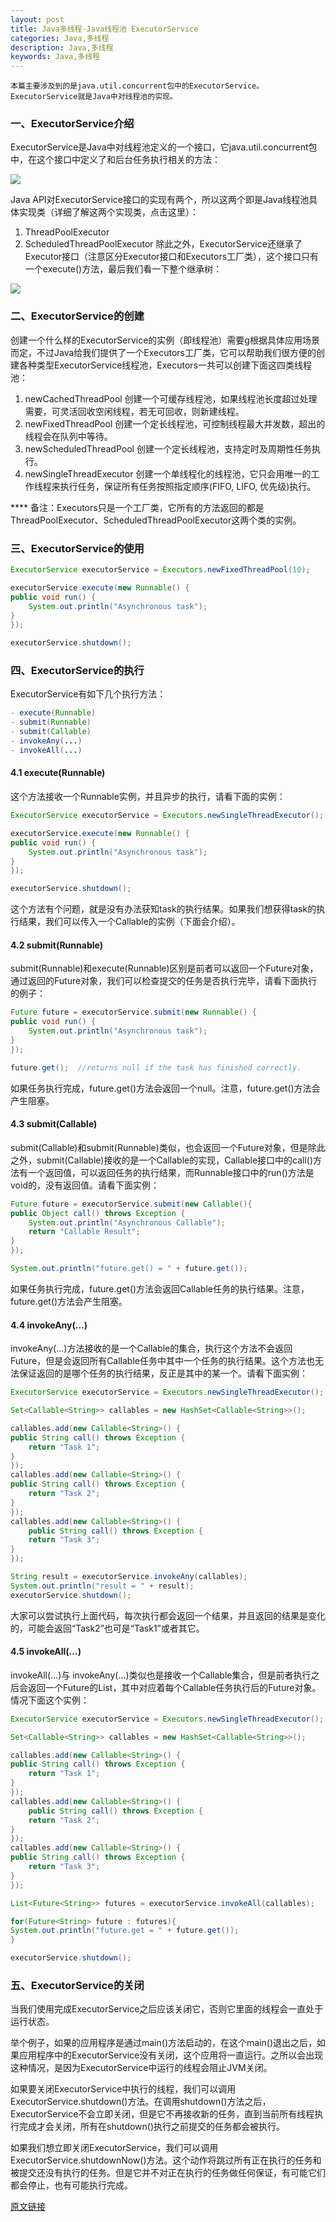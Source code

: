 ```yaml
---
layout: post
title: Java多线程-Java线程池 ExecutorService
categories: Java,多线程
description: Java,多线程
keywords: Java,多线程
---
```


    本篇主要涉及到的是java.util.concurrent包中的ExecutorService。ExecutorService就是Java中对线程池的实现。

### 一、ExecutorService介绍

ExecutorService是Java中对线程池定义的一个接口，它java.util.concurrent包中，在这个接口中定义了和后台任务执行相关的方法：

![](https://xflovemoney.github.io/images/blog/20151027091338518.jpeg)

Java API对ExecutorService接口的实现有两个，所以这两个即是Java线程池具体实现类（详细了解这两个实现类，点击这里）：

1. ThreadPoolExecutor
2. ScheduledThreadPoolExecutor
除此之外，ExecutorService还继承了Executor接口（注意区分Executor接口和Executors工厂类），这个接口只有一个execute()方法，最后我们看一下整个继承树： 

![](https://xflovemoney.github.io/images/blog/20151027091552190.jpeg)

### 二、ExecutorService的创建

创建一个什么样的ExecutorService的实例（即线程池）需要g根据具体应用场景而定，不过Java给我们提供了一个Executors工厂类，它可以帮助我们很方便的创建各种类型ExecutorService线程池，Executors一共可以创建下面这四类线程池：

1. newCachedThreadPool 创建一个可缓存线程池，如果线程池长度超过处理需要，可灵活回收空闲线程，若无可回收，则新建线程。
2. newFixedThreadPool 创建一个定长线程池，可控制线程最大并发数，超出的线程会在队列中等待。
3. newScheduledThreadPool 创建一个定长线程池，支持定时及周期性任务执行。
4. newSingleThreadExecutor 创建一个单线程化的线程池，它只会用唯一的工作线程来执行任务，保证所有任务按照指定顺序(FIFO, LIFO, 优先级)执行。

**** 备注：Executors只是一个工厂类，它所有的方法返回的都是ThreadPoolExecutor、ScheduledThreadPoolExecutor这两个类的实例。

### 三、ExecutorService的使用
```java
ExecutorService executorService = Executors.newFixedThreadPool(10);

executorService.execute(new Runnable() {
public void run() {
    System.out.println("Asynchronous task");
}
});

executorService.shutdown();
```
### 四、ExecutorService的执行

ExecutorService有如下几个执行方法：
```java
- execute(Runnable)
- submit(Runnable)
- submit(Callable)
- invokeAny(...)
- invokeAll(...)
```
#### 4.1 execute(Runnable)

这个方法接收一个Runnable实例，并且异步的执行，请看下面的实例：
```java
ExecutorService executorService = Executors.newSingleThreadExecutor();

executorService.execute(new Runnable() {
public void run() {
    System.out.println("Asynchronous task");
}
});

executorService.shutdown();
```
这个方法有个问题，就是没有办法获知task的执行结果。如果我们想获得task的执行结果，我们可以传入一个Callable的实例（下面会介绍）。

#### 4.2 submit(Runnable)

submit(Runnable)和execute(Runnable)区别是前者可以返回一个Future对象，通过返回的Future对象，我们可以检查提交的任务是否执行完毕，请看下面执行的例子：
```java
Future future = executorService.submit(new Runnable() {
public void run() {
    System.out.println("Asynchronous task");
}
});

future.get();  //returns null if the task has finished correctly.
```
如果任务执行完成，future.get()方法会返回一个null。注意，future.get()方法会产生阻塞。

#### 4.3 submit(Callable)

submit(Callable)和submit(Runnable)类似，也会返回一个Future对象，但是除此之外，submit(Callable)接收的是一个Callable的实现，Callable接口中的call()方法有一个返回值，可以返回任务的执行结果，而Runnable接口中的run()方法是void的，没有返回值。请看下面实例：
```java
Future future = executorService.submit(new Callable(){
public Object call() throws Exception {
    System.out.println("Asynchronous Callable");
    return "Callable Result";
}
});

System.out.println("future.get() = " + future.get());
```

如果任务执行完成，future.get()方法会返回Callable任务的执行结果。注意，future.get()方法会产生阻塞。

#### 4.4 invokeAny(…)

invokeAny(...)方法接收的是一个Callable的集合，执行这个方法不会返回Future，但是会返回所有Callable任务中其中一个任务的执行结果。这个方法也无法保证返回的是哪个任务的执行结果，反正是其中的某一个。请看下面实例：
```java
ExecutorService executorService = Executors.newSingleThreadExecutor();

Set<Callable<String>> callables = new HashSet<Callable<String>>();

callables.add(new Callable<String>() {
public String call() throws Exception {
    return "Task 1";
}
});
callables.add(new Callable<String>() {
public String call() throws Exception {
    return "Task 2";
}
});
callables.add(new Callable<String>() {
    public String call() throws Exception {
    return "Task 3";
}
});

String result = executorService.invokeAny(callables);
System.out.println("result = " + result);
executorService.shutdown();
```
大家可以尝试执行上面代码，每次执行都会返回一个结果，并且返回的结果是变化的，可能会返回“Task2”也可是“Task1”或者其它。

#### 4.5 invokeAll(…)

invokeAll(...)与 invokeAny(...)类似也是接收一个Callable集合，但是前者执行之后会返回一个Future的List，其中对应着每个Callable任务执行后的Future对象。情况下面这个实例：
```java
ExecutorService executorService = Executors.newSingleThreadExecutor();

Set<Callable<String>> callables = new HashSet<Callable<String>>();

callables.add(new Callable<String>() {
public String call() throws Exception {
    return "Task 1";
}
});
callables.add(new Callable<String>() {
    public String call() throws Exception {
    return "Task 2";
}
});
callables.add(new Callable<String>() {
public String call() throws Exception {
    return "Task 3";
}
});

List<Future<String>> futures = executorService.invokeAll(callables);

for(Future<String> future : futures){
System.out.println("future.get = " + future.get());
}

executorService.shutdown();
```

### 五、ExecutorService的关闭

当我们使用完成ExecutorService之后应该关闭它，否则它里面的线程会一直处于运行状态。

举个例子，如果的应用程序是通过main()方法启动的，在这个main()退出之后，如果应用程序中的ExecutorService没有关闭，这个应用将一直运行。之所以会出现这种情况，是因为ExecutorService中运行的线程会阻止JVM关闭。

如果要关闭ExecutorService中执行的线程，我们可以调用ExecutorService.shutdown()方法。在调用shutdown()方法之后，ExecutorService不会立即关闭，但是它不再接收新的任务，直到当前所有线程执行完成才会关闭，所有在shutdown()执行之前提交的任务都会被执行。

如果我们想立即关闭ExecutorService，我们可以调用ExecutorService.shutdownNow()方法。这个动作将跳过所有正在执行的任务和被提交还没有执行的任务。但是它并不对正在执行的任务做任何保证，有可能它们都会停止，也有可能执行完成。

[原文链接](http://blog.csdn.net/suifeng3051/article/details/49443835)